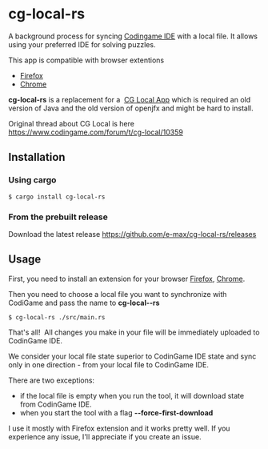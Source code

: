 # cg-local-rs

A background process for syncing [Codingame IDE](https://www.codingame.com/) with a local file. 
It allows using your preferred IDE for solving puzzles. 

This app is compatible with browser extentions 
* [Firefox](https://addons.mozilla.org/en-US/firefox/addon/cg-local/)
* [Chrome](https://chrome.google.com/webstore/detail/cg-local/ihakjfajoihlncbnggmcmmeabclpfdgo)

**cg-local-rs** is a replacement for a  [CG Local App](https://github.com/jmerle/cg-local-app) which is required an old version of Java
and the old version of openjfx and might be hard to install. 

Original thread about CG Local is here https://www.codingame.com/forum/t/cg-local/10359

## Installation

### Using cargo
```
$ cargo install cg-local-rs
```

### From the prebuilt release

Download the latest release 
https://github.com/e-max/cg-local-rs/releases



## Usage
First, you need to install an extension for your browser [Firefox](https://addons.mozilla.org/en-US/firefox/addon/cg-local/), [Chrome](https://chrome.google.com/webstore/detail/cg-local/ihakjfajoihlncbnggmcmmeabclpfdgo).


Then you need to choose a local file you want to synchronize with CodiGame and pass the name to **cg-local--rs**
```
$ cg-local-rs ./src/main.rs
```
That's all!  All changes you make in your file will be immediately uploaded to CodinGame IDE.

We consider your local file state superior to CodinGame IDE state and sync only in one direction - from your local file to CodinGame IDE.

There are two exceptions: 
* if the local file is empty when you run the tool, it will download state from CodinGame IDE.
* when you start the tool with a flag **--force-first-download**


I use it mostly with Firefox extension and it works pretty well. If you experience any issue, I'll appreciate if you create an issue.
